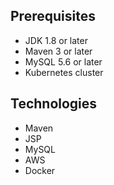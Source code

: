 ## Prerequisites
- JDK 1.8 or later
- Maven 3 or later
- MySQL 5.6 or later
- Kubernetes cluster

## Technologies 
- Maven
- JSP
- MySQL
- AWS
- Docker
